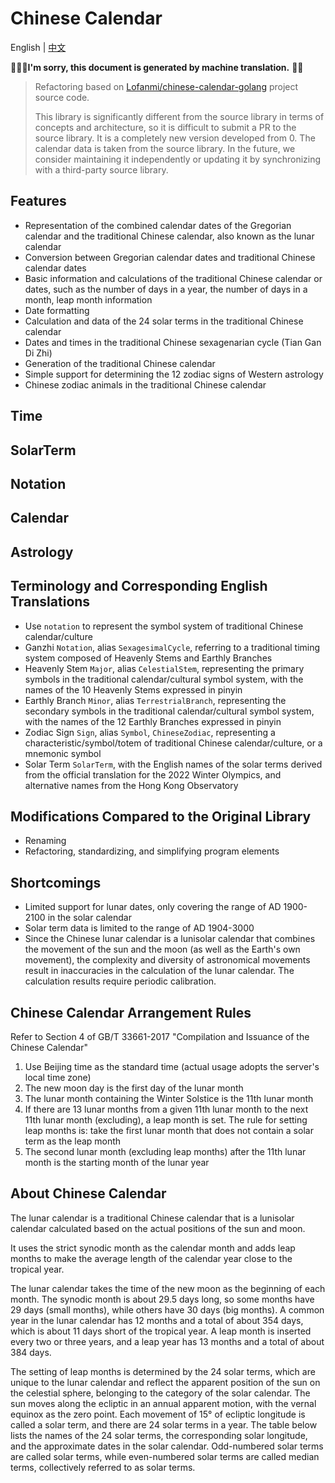 
# Chinese Calendar

English | [中文](README.zh.md)

👨🏻‍💻**I'm sorry, this document is generated by machine translation.** 🚀😅

> Refactoring based on [Lofanmi/chinese-calendar-golang](https://github.com/Lofanmi/chinese-calendar-golang) project source code.
> 
> This library is significantly different from the source library in terms 
> of concepts and architecture, so it is difficult to submit a PR to the 
> source library. It is a completely new version developed from 0. 
> The calendar data is taken from the source library. In the future, 
> we consider maintaining it independently or updating it by synchronizing 
> with a third-party source library.

## Features

- Representation of the combined calendar dates of the Gregorian calendar and the traditional Chinese calendar, also known as the lunar calendar
- Conversion between Gregorian calendar dates and traditional Chinese calendar dates
- Basic information and calculations of the traditional Chinese calendar or dates, such as the number of days in a year, the number of days in a month, leap month information
- Date formatting
- Calculation and data of the 24 solar terms in the traditional Chinese calendar
- Dates and times in the traditional Chinese sexagenarian cycle (Tian Gan Di Zhi)
- Generation of the traditional Chinese calendar
- Simple support for determining the 12 zodiac signs of Western astrology
- Chinese zodiac animals in the traditional Chinese calendar

## Time

## SolarTerm

## Notation

## Calendar

## Astrology

## Terminology and Corresponding English Translations

- Use `notation` to represent the symbol system of traditional Chinese calendar/culture
- Ganzhi `Notation`, alias `SexagesimalCycle`, referring to a traditional timing system 
  composed of Heavenly Stems and Earthly Branches
- Heavenly Stem `Major`, alias `CelestialStem`, representing the primary symbols in the 
  traditional calendar/cultural symbol system, with the names of the 10 Heavenly Stems 
  expressed in pinyin
- Earthly Branch `Minor`, alias `TerrestrialBranch`, representing the secondary symbols 
  in the traditional calendar/cultural symbol system, with the names of the 12 Earthly 
  Branches expressed in pinyin
- Zodiac Sign `Sign`, alias `Symbol`, `ChineseZodiac`, representing a characteristic/symbol/totem 
  of traditional Chinese calendar/culture, or a mnemonic symbol
- Solar Term `SolarTerm`, with the English names of the solar terms derived from the official 
  translation for the 2022 Winter Olympics, and alternative names from the Hong Kong Observatory

## Modifications Compared to the Original Library

- Renaming
- Refactoring, standardizing, and simplifying program elements

## Shortcomings

- Limited support for lunar dates, only covering the range of AD 1900-2100 in the solar calendar
- Solar term data is limited to the range of AD 1904-3000
- Since the Chinese lunar calendar is a lunisolar calendar that combines the movement of the sun 
  and the moon (as well as the Earth's own movement), the complexity and diversity of astronomical
  movements result in inaccuracies in the calculation of the lunar calendar. The calculation results
  require periodic calibration.

## Chinese Calendar Arrangement Rules

Refer to Section 4 of GB/T 33661-2017 "Compilation and Issuance of the Chinese Calendar"

1. Use Beijing time as the standard time (actual usage adopts the server's local time zone)
2. The new moon day is the first day of the lunar month
3. The lunar month containing the Winter Solstice is the 11th lunar month
4. If there are 13 lunar months from a given 11th lunar month to the next 11th lunar month (excluding), 
   a leap month is set. The rule for setting leap months is: take the first lunar month that does not 
   contain a solar term as the leap month
5. The second lunar month (excluding leap months) after the 11th lunar month is the starting month of 
   the lunar year

## About Chinese Calendar

The lunar calendar is a traditional Chinese calendar that is a lunisolar calendar calculated based on the actual positions of the sun and moon.

It uses the strict synodic month as the calendar month and adds leap months to make the average length of the calendar year close to the tropical year.

The lunar calendar takes the time of the new moon as the beginning of each month. The synodic month is about 29.5 days long, so some months have 29 days (small months), while others have 30 days (big months). A common year in the lunar calendar has 12 months and a total of about 354 days, which is about 11 days short of the tropical year. A leap month is inserted every two or three years, and a leap year has 13 months and a total of about 384 days.

The setting of leap months is determined by the 24 solar terms, which are unique to the lunar calendar and reflect the apparent position of the sun on the celestial sphere, belonging to the category of the solar calendar. The sun moves along the ecliptic in an annual apparent motion, with the vernal equinox as the zero point. Each movement of 15° of ecliptic longitude is called a solar term, and there are 24 solar terms in a year. The table below lists the names of the 24 solar terms, the corresponding solar longitude, and the approximate dates in the solar calendar. Odd-numbered solar terms are called solar terms, while even-numbered solar terms are called median terms, collectively referred to as solar terms.
